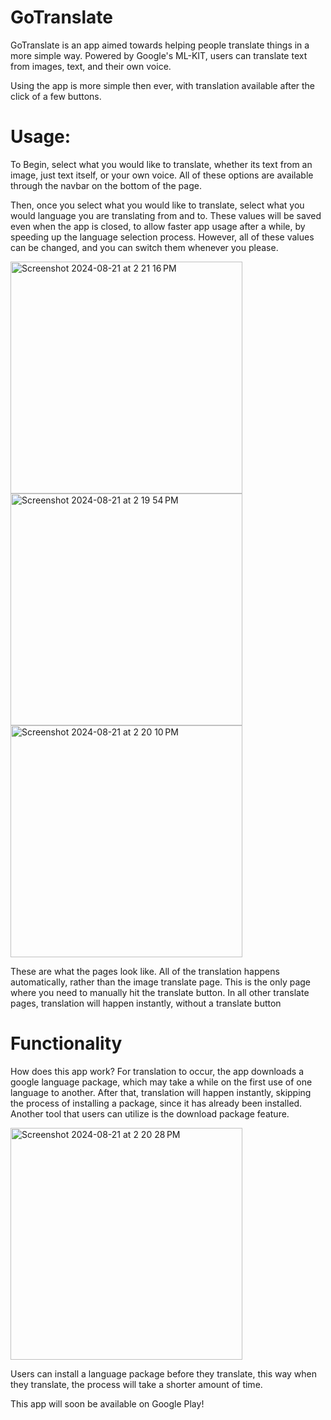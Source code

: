 # GoTranslate

GoTranslate is an app aimed towards helping people translate things in a more simple way. Powered by Google's ML-KIT, users can translate text from images, text, and their own voice.

Using the app is more simple then ever, with translation available after the click of a few buttons. 

# Usage: 

To Begin, select what you would like to translate, whether its text from an image, just text itself, or your own voice. All of these options are available through the navbar on the bottom of the page. 

Then, once you select what you would like to translate, select what you would language you are translating from and to. These values will be saved even when the app is closed, 
to allow faster app usage after a while, by speeding up the language selection process. However, all of these values can be changed, and you can switch them whenever you please. 

<img width="371" alt="Screenshot 2024-08-21 at 2 21 16 PM" src="https://github.com/user-attachments/assets/57df3839-971f-4c5f-bcb7-9f64ee11e78a"><img width="371" alt="Screenshot 2024-08-21 at 2 19 54 PM" src="https://github.com/user-attachments/assets/4a6ea62f-8823-4100-a6db-af4caef7107c"><img width="371" alt="Screenshot 2024-08-21 at 2 20 10 PM" src="https://github.com/user-attachments/assets/146a5621-bde7-4254-a468-48e7ed9dd1c1">


These are what the pages look like. All of the translation happens automatically, rather than the image translate page. This is the only page where you need to manually hit the translate button. In all other translate pages, translation will happen instantly, without a translate button

# Functionality
How does this app work? For translation to occur, the app downloads a google language package, which may take a while on the first use of one language to another. After that, translation will happen instantly, 
skipping the process of installing a package, since it has already been installed. Another tool that users can utilize is the download package feature. 

<img width="371" alt="Screenshot 2024-08-21 at 2 20 28 PM" src="https://github.com/user-attachments/assets/1ea86420-cbf0-4213-aa84-0bf85c0e6d75">

Users can install a language package before they translate, this way when they translate, the process will take a shorter amount of time. 


This app will soon be available on Google Play!
